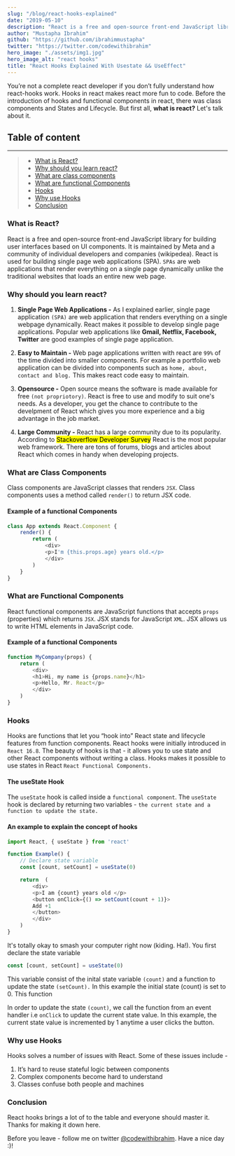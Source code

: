 ```yaml
---
slug: "/blog/react-hooks-explained"
date: "2019-05-10"
description: "React is a free and open-source front-end JavaScript library for building user interfaces based on UI components. It is maintained by Meta and a community of individual developers and companies"
author: "Mustapha Ibrahim"
github: "https://github.com/ibrahimmustapha"
twitter: "https://twitter.com/codewithibrahim"
hero_image: "./assets/img1.jpg"
hero_image_alt: "react hooks"
title: "React Hooks Explained With Usestate && UseEffect"
---
```


You’re not a complete react developer if you don’t fully understand how react-hooks work. Hooks in react makes react more fun to code. Before the introduction of hooks and functional components in react, there was class components and States and Lifecycle. But first all, **what is react?** Let's talk about it.

## Table of content
---
> - [What is React?](#header1)
> - [Why should you learn react? ](#header2) 
> - [What are class components](#header3) 
> - [What are functional Components](#header4)
> - [Hooks](#header5)
> - [Why use Hooks](#header6)
> - [Conclusion](#header7)

### What is React?
<div id='header1'/>

React is a free and open-source front-end JavaScript library for building user interfaces based on UI components. It is maintained by Meta and a community of individual developers and companies (wikipedea). React is used for building single page web applications (SPA). ``SPAs`` are web applications that render everything on a single page dynamically unlike the traditional websites that loads an entire new web page.

### Why should you learn react?
<div id='header2'/>

1. **Single Page Web Applications -** As I explained earlier, single page application ``(SPA)`` are web application that renders everything on a single webpage dynamically. React makes it possible to develop single page applications. Popular web applications like **Gmail, Netflix, Facebook, Twitter** are good examples of single page application.

2. **Easy to Maintain -** Web page applications written with react are ``99%`` of the time divided into smaller components. For example a portfolio web application can be divided into components such as ``home, about, contact and blog.`` This makes react code easy to maintain.

3. **Opensource -** Open source means the software is made available for free ``(not propriotory)``. React is free to use and modify to suit one's needs. As a developer, you get the chance to contribute to the develpment of React which gives you more experience and a big advantage in the job market. 

4. **Large Community -** React has a large community due to its popularity. According to <mark>Stackoverflow Developer Survey</mark> React is the most popular web framework. There are tons of forums, blogs and articles about React which comes in handy when developing projects. 

### What are Class Components
<div id='header3'/>

Class components are JavaScript classes that renders ``JSX``. Class components uses a method called ``render()`` to return JSX code.

#### Example of a functional Components
```js
class App extends React.Component {
    render() {
        return (
            <div>
            <p>I'm {this.props.age} years old.</p>
            </div>
        )
    }
}
```

### What are Functional Components
<div id='header4'/>

React functional components are JavaScript functions that accepts ``props`` (properties) which returns ``JSX``. JSX stands for JavaScript ``XML``. JSX allows us to write HTML elements in JavaScript code. 

#### Example of a functional Components
```js 
function MyCompany(props) {
    return (
        <div>
        <h1>Hi, my name is {props.name}</h1>
        <p>Hello, Mr. React</p>
        </div>
    )
}
```

### Hooks
<div id='header5'/>

Hooks are functions that let you “hook into” React state and lifecycle features from function components. React hooks were initially introduced in ``React 16.8``. The beauty of hooks is that - it allows you to use state and other React components without writing a class. Hooks makes it possible to use states in React ``React Functional Components.``

#### The useState Hook
The ``useState`` hook is called inside a ``functional component``. The ``useState`` hook is declared by returning two variables - ``the current state and a function to update the state.`` 

#### An example to explain the concept of hooks 
```js
import React, { useState } from 'react'

function Example() {
    // Declare state variable
    const [count, setCount] = useState(0)

    return  (
        <div>
        <p>I am {count} years old </p>
        <button onClick={() => setCount(count + 1)}>
        Add +1
        </button>
        </div>
    )
}
```
It's totally okay to smash your computer right now (kiding. Ha!). You first declare the state variable 
```js 
const [count, setCount] = useState(0)
```
This variable consist of the inital state variable ``(count)`` and a function to update the state ``(setCount).`` In this example the initial state (count) is set to 0. This function

In order to update the state ``(count)``, we call the function from an event handler i.e ``onClick`` to update the current state value. In this example, the current state value is incremented by 1 anytime a user clicks the button. 

### Why use Hooks
<div id='header6'/>

Hooks solves a number of issues with React. Some of these issues include -

1. It’s hard to reuse stateful logic between components
2. Complex components become hard to understand
3. Classes confuse both people and machines

### Conclusion
<div id='header7'/>

React hooks brings a lot of to the table and everyone should master it. Thanks for making it down here. 

Before you leave - follow me on twitter [@codewithibrahim](https://twitter.com/codewithibrahim). Have a nice day :)!